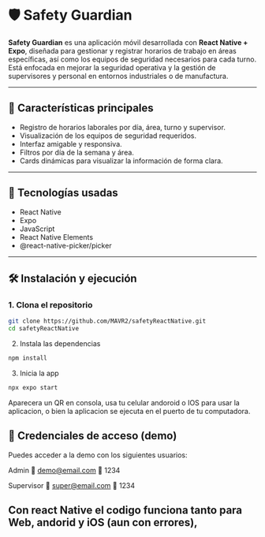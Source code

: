 # 🛡️ Safety Guardian

**Safety Guardian** es una aplicación móvil desarrollada con **React Native + Expo**, diseñada para gestionar y registrar horarios de trabajo en áreas específicas, así como los equipos de seguridad necesarios para cada turno. Está enfocada en mejorar la seguridad operativa y la gestión de supervisores y personal en entornos industriales o de manufactura.

---

## 📱 Características principales

- Registro de horarios laborales por día, área, turno y supervisor.
- Visualización de los equipos de seguridad requeridos.
- Interfaz amigable y responsiva.
- Filtros por día de la semana y área.
- Cards dinámicas para visualizar la información de forma clara.

---

## 🚀 Tecnologías usadas

- React Native
- Expo
- JavaScript
- React Native Elements
- @react-native-picker/picker

---

## 🛠️ Instalación y ejecución

### 1. Clona el repositorio

```bash
git clone https://github.com/MAVR2/safetyReactNative.git
cd safetyReactNative
```

2. Instala las dependencias
```bash
npm install
```
3. Inicia la app
```bash
npx expo start
```
Aparecera un QR en consola, usa tu celular andoroid o IOS para usar la aplicacion, o bien la aplicacion se ejecuta en el puerto de tu computadora.

## 🔐 Credenciales de acceso (demo)
Puedes acceder a la demo con los siguientes usuarios:

  Admin
  📧 demo@email.com
  🔑 1234
  
  Supervisor
  📧 super@email.com
  🔑 1234


## Con react Native el codigo funciona tanto para Web, andorid y iOS (aun con errores),
